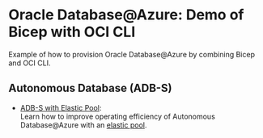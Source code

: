 # Oracle Database@Azure: Demo of Bicep with OCI CLI

Example of how to provision Oracle Database@Azure by combining Bicep and OCI CLI.

## Autonomous Database (ADB-S)

- [ADB-S with Elastic Pool](./ADB-S/README.md):  
  Learn how to improve operating efficiency of Autonomous Database@Azure with an [elastic pool](https://docs.oracle.com/en/cloud/paas/autonomous-database/serverless/adbsb/elastic-resource-pools-autonomous.html).